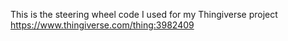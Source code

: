 This is the steering wheel code I used for my Thingiverse project</br>
https://www.thingiverse.com/thing:3982409
